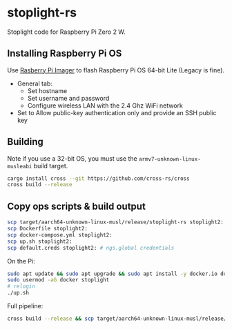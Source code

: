 # stoplight-rs

Stoplight code for Raspberry Pi Zero 2 W.

## Installing Raspberry Pi OS

Use [Rasberry Pi Imager](https://www.raspberrypi.com/software/) to flash Raspberry Pi OS 64-bit Lite (Legacy is fine).
- General tab:
  - Set hostname
  - Set username and password
  - Configure wireless LAN with the 2.4 Ghz WiFi network
- Set to Allow public-key authentication only and provide an SSH public key

## Building

Note if you use a 32-bit OS, you must use the `armv7-unknown-linux-musleabi` build target.

```bash
cargo install cross --git https://github.com/cross-rs/cross
cross build --release
```

## Copy ops scripts & build output

```bash
scp target/aarch64-unknown-linux-musl/release/stoplight-rs stoplight2:
scp Dockerfile stoplight2:
scp docker-compose.yml stoplight2:
scp up.sh stoplight2:
scp default.creds stoplight2: # ngs.global credentials
```

On the Pi:

```bash
sudo apt update && sudo apt upgrade && sudo apt install -y docker.io docker-compose
sudo usermod -aG docker stoplight
# relogin
./up.sh
```

Full pipeline:

```bash
cross build --release && scp target/aarch64-unknown-linux-musl/release/stoplight-rs stoplight2: && ssh stoplight2 ./up.sh
```

